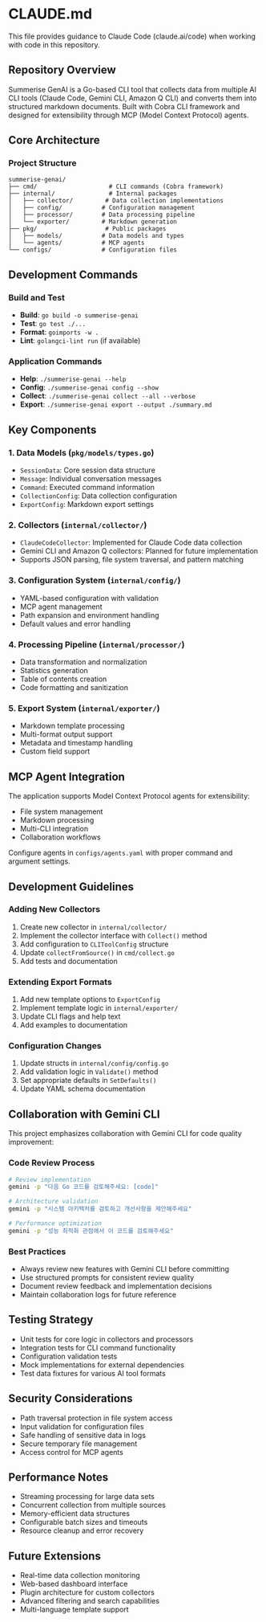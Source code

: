 # CLAUDE.md

This file provides guidance to Claude Code (claude.ai/code) when working with code in this repository.

## Repository Overview

Summerise GenAI is a Go-based CLI tool that collects data from multiple AI CLI tools (Claude Code, Gemini CLI, Amazon Q CLI) and converts them into structured markdown documents. Built with Cobra CLI framework and designed for extensibility through MCP (Model Context Protocol) agents.

## Core Architecture

### Project Structure
```
summerise-genai/
├── cmd/                    # CLI commands (Cobra framework)
├── internal/               # Internal packages
│   ├── collector/         # Data collection implementations
│   ├── config/           # Configuration management
│   ├── processor/        # Data processing pipeline
│   └── exporter/         # Markdown generation
├── pkg/                   # Public packages
│   ├── models/           # Data models and types
│   └── agents/           # MCP agents
└── configs/              # Configuration files
```

## Development Commands

### Build and Test
- **Build**: `go build -o summerise-genai`
- **Test**: `go test ./...`
- **Format**: `goimports -w .`
- **Lint**: `golangci-lint run` (if available)

### Application Commands
- **Help**: `./summerise-genai --help`
- **Config**: `./summerise-genai config --show`
- **Collect**: `./summerise-genai collect --all --verbose`
- **Export**: `./summerise-genai export --output ./summary.md`

## Key Components

### 1. Data Models (`pkg/models/types.go`)
- `SessionData`: Core session data structure
- `Message`: Individual conversation messages
- `Command`: Executed command information
- `CollectionConfig`: Data collection configuration
- `ExportConfig`: Markdown export settings

### 2. Collectors (`internal/collector/`)
- `ClaudeCodeCollector`: Implemented for Claude Code data collection
- Gemini CLI and Amazon Q collectors: Planned for future implementation
- Supports JSON parsing, file system traversal, and pattern matching

### 3. Configuration System (`internal/config/`)
- YAML-based configuration with validation
- MCP agent management
- Path expansion and environment handling
- Default values and error handling

### 4. Processing Pipeline (`internal/processor/`)
- Data transformation and normalization
- Statistics generation
- Table of contents creation
- Code formatting and sanitization

### 5. Export System (`internal/exporter/`)
- Markdown template processing
- Multi-format output support
- Metadata and timestamp handling
- Custom field support

## MCP Agent Integration

The application supports Model Context Protocol agents for extensibility:
- File system management
- Markdown processing
- Multi-CLI integration
- Collaboration workflows

Configure agents in `configs/agents.yaml` with proper command and argument settings.

## Development Guidelines

### Adding New Collectors
1. Create new collector in `internal/collector/`
2. Implement the collector interface with `Collect()` method
3. Add configuration to `CLIToolConfig` structure
4. Update `collectFromSource()` in `cmd/collect.go`
5. Add tests and documentation

### Extending Export Formats
1. Add new template options to `ExportConfig`
2. Implement template logic in `internal/exporter/`
3. Update CLI flags and help text
4. Add examples to documentation

### Configuration Changes
1. Update structs in `internal/config/config.go`
2. Add validation logic in `Validate()` method
3. Set appropriate defaults in `SetDefaults()`
4. Update YAML schema documentation

## Collaboration with Gemini CLI

This project emphasizes collaboration with Gemini CLI for code quality improvement:

### Code Review Process
```bash
# Review implementation
gemini -p "다음 Go 코드를 검토해주세요: [code]"

# Architecture validation
gemini -p "시스템 아키텍처를 검토하고 개선사항을 제안해주세요"

# Performance optimization
gemini -p "성능 최적화 관점에서 이 코드를 검토해주세요"
```

### Best Practices
- Always review new features with Gemini CLI before committing
- Use structured prompts for consistent review quality
- Document review feedback and implementation decisions
- Maintain collaboration logs for future reference

## Testing Strategy

- Unit tests for core logic in collectors and processors
- Integration tests for CLI command functionality
- Configuration validation tests
- Mock implementations for external dependencies
- Test data fixtures for various AI tool formats

## Security Considerations

- Path traversal protection in file system access
- Input validation for configuration files
- Safe handling of sensitive data in logs
- Secure temporary file management
- Access control for MCP agents

## Performance Notes

- Streaming processing for large data sets
- Concurrent collection from multiple sources
- Memory-efficient data structures
- Configurable batch sizes and timeouts
- Resource cleanup and error recovery

## Future Extensions

- Real-time data collection monitoring
- Web-based dashboard interface
- Plugin architecture for custom collectors
- Advanced filtering and search capabilities
- Multi-language template support